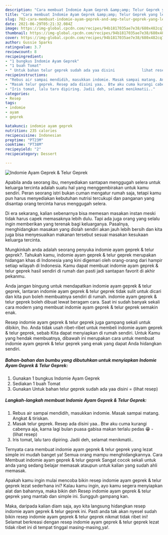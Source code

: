 ```yaml
---
description: "Cara membuat Indomie Ayam Geprek &amp;amp; Telur Geprek yang lezat dan Mudah Dibuat"
title: "Cara membuat Indomie Ayam Geprek &amp;amp; Telur Geprek yang lezat dan Mudah Dibuat"
slug: 702-cara-membuat-indomie-ayam-geprek-and-amp-telur-geprek-yang-lezat-dan-mudah-dibuat
date: 2021-06-29T05:21:32.084Z
image: https://img-global.cpcdn.com/recipes/94b1817035ae7e38/680x482cq70/indomie-ayam-geprek-telur-geprek-foto-resep-utama.jpg
thumbnail: https://img-global.cpcdn.com/recipes/94b1817035ae7e38/680x482cq70/indomie-ayam-geprek-telur-geprek-foto-resep-utama.jpg
cover: https://img-global.cpcdn.com/recipes/94b1817035ae7e38/680x482cq70/indomie-ayam-geprek-telur-geprek-foto-resep-utama.jpg
author: Gussie Sparks
ratingvalue: 3.7
reviewcount: 8
recipeingredient:
- "1 bungkus Indomie Ayam Geprek"
- "1 buah Tomat"
- " Untuk bahan telur geprek sudah ada yaa disini            lihat resep"
recipeinstructions:
- "Rebus air sampai mendidih, masukkan indomie. Masak sampai matang. Angkat &amp; tiriskan."
- "Masak telur geprek. Resep ada disini yaa.. Btw aku cuma kurangi cabenya aja, karna lagi bulan puasa gabisa makan terlalu pedas 😁           (lihat resep)"
- "Iris tomat, lalu taro dipiring. Jadii deh, selamat menikmatii.."
categories:
- Resep
tags:
- indomie
- ayam
- geprek

katakunci: indomie ayam geprek 
nutrition: 235 calories
recipecuisine: Indonesian
preptime: "PT23M"
cooktime: "PT38M"
recipeyield: "2"
recipecategory: Dessert

---
```



![Indomie Ayam Geprek &amp; Telur Geprek](https://img-global.cpcdn.com/recipes/94b1817035ae7e38/680x482cq70/indomie-ayam-geprek-telur-geprek-foto-resep-utama.jpg)

Apabila anda seorang ibu, menyediakan santapan menggugah selera untuk keluarga tercinta adalah suatu hal yang menggembirakan untuk kamu sendiri. Peran seorang istri bukan cuman mengatur rumah saja, tetapi kamu pun harus menyediakan kebutuhan nutrisi tercukupi dan panganan yang disantap orang tercinta harus menggugah selera.

Di era  sekarang, kalian sebenarnya bisa memesan masakan instan meski tidak harus capek memasaknya lebih dulu. Tapi ada juga orang yang selalu ingin memberikan yang terenak bagi keluarganya. Pasalnya, menghidangkan masakan yang diolah sendiri akan jauh lebih bersih dan kita juga bisa menyesuaikan makanan tersebut sesuai masakan kesukaan keluarga tercinta. 



Mungkinkah anda adalah seorang penyuka indomie ayam geprek &amp; telur geprek?. Tahukah kamu, indomie ayam geprek &amp; telur geprek merupakan hidangan khas di Indonesia yang kini digemari oleh orang-orang dari hampir setiap wilayah di Indonesia. Kamu dapat membuat indomie ayam geprek &amp; telur geprek hasil sendiri di rumah dan pasti jadi santapan favorit di akhir pekanmu.

Anda jangan bingung untuk mendapatkan indomie ayam geprek &amp; telur geprek, lantaran indomie ayam geprek &amp; telur geprek tidak sulit untuk dicari dan kita pun boleh membuatnya sendiri di rumah. indomie ayam geprek &amp; telur geprek boleh dibuat lewat beragam cara. Saat ini sudah banyak sekali cara modern yang membuat indomie ayam geprek &amp; telur geprek semakin enak.

Resep indomie ayam geprek &amp; telur geprek juga gampang sekali untuk dibikin, lho. Anda tidak usah ribet-ribet untuk membeli indomie ayam geprek &amp; telur geprek, sebab Kita dapat menyiapkan di rumah sendiri. Untuk Kamu yang hendak membuatnya, dibawah ini merupakan cara untuk membuat indomie ayam geprek &amp; telur geprek yang enak yang dapat Anda hidangkan sendiri.

<!--inarticleads1-->

##### Bahan-bahan dan bumbu yang dibutuhkan untuk menyiapkan Indomie Ayam Geprek &amp; Telur Geprek:

1. Gunakan 1 bungkus Indomie Ayam Geprek
1. Sediakan 1 buah Tomat
1. Gunakan  Untuk bahan telur geprek sudah ada yaa disini =           (lihat resep)




<!--inarticleads2-->

##### Langkah-langkah membuat Indomie Ayam Geprek &amp; Telur Geprek:

1. Rebus air sampai mendidih, masukkan indomie. Masak sampai matang. Angkat &amp; tiriskan.
1. Masak telur geprek. Resep ada disini yaa.. Btw aku cuma kurangi cabenya aja, karna lagi bulan puasa gabisa makan terlalu pedas 😁 -           (lihat resep)
1. Iris tomat, lalu taro dipiring. Jadii deh, selamat menikmatii..




Ternyata cara membuat indomie ayam geprek &amp; telur geprek yang lezat simple ini mudah banget ya! Semua orang mampu menghidangkannya. Cara Membuat indomie ayam geprek &amp; telur geprek Sangat cocok sekali untuk anda yang sedang belajar memasak ataupun untuk kalian yang sudah ahli memasak.

Apakah kamu ingin mulai mencoba bikin resep indomie ayam geprek &amp; telur geprek lezat sederhana ini? Kalau kamu ingin, ayo kamu segera menyiapkan alat dan bahannya, maka bikin deh Resep indomie ayam geprek &amp; telur geprek yang mantab dan simple ini. Sungguh gampang kan. 

Maka, daripada kalian diam saja, ayo kita langsung hidangkan resep indomie ayam geprek &amp; telur geprek ini. Pasti anda tak akan nyesel sudah bikin resep indomie ayam geprek &amp; telur geprek nikmat tidak ribet ini! Selamat berkreasi dengan resep indomie ayam geprek &amp; telur geprek lezat tidak ribet ini di tempat tinggal masing-masing,ya!.

